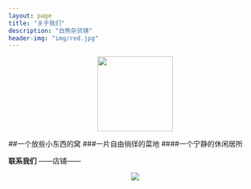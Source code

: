 ```yaml
---
layout: page
title: "关于我们"
description: "白熊杂货铺"
header-img: "img/red.jpg"
---
```



<center>
    <p><img src="http://i8.tietuku.com/82833ee1cfae4077.jpg" height="150" width="150" align="center"></p>
</center>

##一个放些小东西的窝
###一片自由徜徉的菜地
####一个宁静的休闲居所




**联系我们**
——店铺——
<center>
    <p><img src="http://i8.tietuku.com/46f34cb668912616.png" align="center"></p>
</center>






